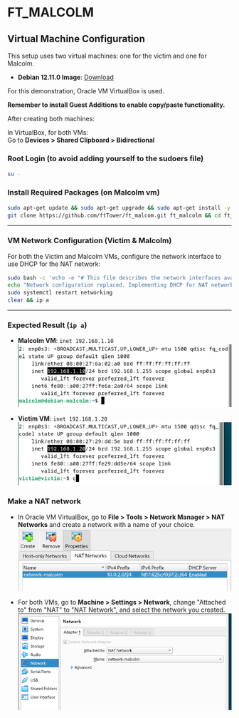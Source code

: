 # FT_MALCOLM

## Virtual Machine Configuration

This setup uses two virtual machines: one for the victim and one for Malcolm.

- **Debian 12.11.0 Image**: [Download](https://cdimage.debian.org/debian-cd/current/amd64/iso-cd/debian-12.11.0-amd64-netinst.iso)

For this demonstration, Oracle VM VirtualBox is used.

**Remember to install Guest Additions to enable copy/paste functionality.**

After creating both machines:

In VirtualBox, for both VMs:  
Go to **Devices > Shared Clipboard > Bidirectional**

### Root Login (to avoid adding yourself to the sudoers file)

```bash
su -
```

### Install Required Packages (on Malcolm vm)

```bash
sudo apt-get update && sudo apt-get upgrade && sudo apt-get install -y vim git net-tools iproute2 arping iputils-ping tcpdump
git clone https://github.com/ftTower/ft_malcom.git ft_malcolm && cd ft_malcolm && clear && echo done 
```

---
### VM Network Configuration (Victim & Malcolm)

For both the Victim and Malcolm VMs, configure the network interface to use DHCP for the NAT network:

```bash
sudo bash -c 'echo -e "# This file describes the network interfaces available on your system\n# and how to activate them. For more information see interfaces(5).\n\nsource /etc/network/interfaces.d/*\n\n# The loopback network interface\nauto lo\niface lo inet loopback\n\n# The primary network interface\nauto enp0s3\niface enp0s3 inet dhcp" > /etc/network/interfaces'
echo "Network configuration replaced. Implementing DHCP for NAT network."
sudo systemctl restart networking
clear && ip a
```

---

### Expected Result (`ip a`)

- **Malcolm VM**: `inet 192.168.1.10`
![Screenshot of Malcolm VM network configuration](https://github.com/ftTower/ftTower/blob/main/assets/Malcolm/ip_a_output_malcolm.png)

- **Victim VM**: `inet 192.168.1.20`
![Screenshot of Malcolm VM network configuration](https://github.com/ftTower/ftTower/blob/main/assets/Malcolm/ip_a_output_victim.png)

### Make a NAT network

- In Oracle VM VirtualBox, go to **File > Tools > Network Manager > NAT Networks** and create a network with a name of your choice.
![Screenshot of Vbox](https://github.com/ftTower/ftTower/blob/main/assets/Malcolm/Vbox_NAT_network.png)

- For both VMs, go to **Machine > Settings > Network**, change "Attached to" from "NAT" to "NAT Network", and select the network you created.
![Screenshot of VM](https://github.com/ftTower/ftTower/blob/main/assets/Malcolm/vm_network.png)

